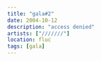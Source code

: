 ```yaml
---
title: "gala#2"
date: 2004-10-12
description: "access denied"
artists: ["///////"]
location: fluc
tags: [gala]
---
```

